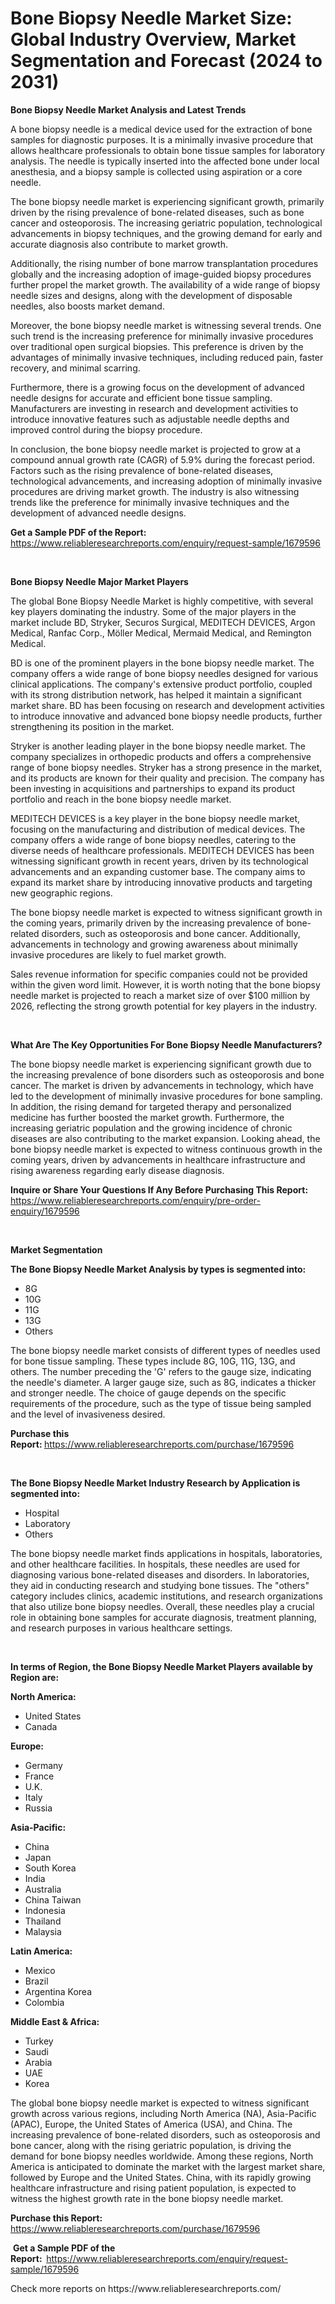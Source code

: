 <p><h1>Bone Biopsy Needle Market Size: Global Industry Overview, Market Segmentation and Forecast (2024 to 2031)</h1></p><p><strong>Bone Biopsy Needle Market Analysis and Latest Trends</strong></p>
<p><p>A bone biopsy needle is a medical device used for the extraction of bone samples for diagnostic purposes. It is a minimally invasive procedure that allows healthcare professionals to obtain bone tissue samples for laboratory analysis. The needle is typically inserted into the affected bone under local anesthesia, and a biopsy sample is collected using aspiration or a core needle.</p><p>The bone biopsy needle market is experiencing significant growth, primarily driven by the rising prevalence of bone-related diseases, such as bone cancer and osteoporosis. The increasing geriatric population, technological advancements in biopsy techniques, and the growing demand for early and accurate diagnosis also contribute to market growth.</p><p>Additionally, the rising number of bone marrow transplantation procedures globally and the increasing adoption of image-guided biopsy procedures further propel the market growth. The availability of a wide range of biopsy needle sizes and designs, along with the development of disposable needles, also boosts market demand.</p><p>Moreover, the bone biopsy needle market is witnessing several trends. One such trend is the increasing preference for minimally invasive procedures over traditional open surgical biopsies. This preference is driven by the advantages of minimally invasive techniques, including reduced pain, faster recovery, and minimal scarring.</p><p>Furthermore, there is a growing focus on the development of advanced needle designs for accurate and efficient bone tissue sampling. Manufacturers are investing in research and development activities to introduce innovative features such as adjustable needle depths and improved control during the biopsy procedure.</p><p>In conclusion, the bone biopsy needle market is projected to grow at a compound annual growth rate (CAGR) of 5.9% during the forecast period. Factors such as the rising prevalence of bone-related diseases, technological advancements, and increasing adoption of minimally invasive procedures are driving market growth. The industry is also witnessing trends like the preference for minimally invasive techniques and the development of advanced needle designs.</p></p>
<p><strong>Get a Sample PDF of the Report:&nbsp;</strong> <a href="https://www.reliableresearchreports.com/enquiry/request-sample/1679596">https://www.reliableresearchreports.com/enquiry/request-sample/1679596</a></p>
<p>&nbsp;</p>
<p><strong>Bone Biopsy Needle Major Market Players</strong></p>
<p><p>The global Bone Biopsy Needle Market is highly competitive, with several key players dominating the industry. Some of the major players in the market include BD, Stryker, Securos Surgical, MEDITECH DEVICES, Argon Medical, Ranfac Corp., Möller Medical, Mermaid Medical, and Remington Medical.</p><p>BD is one of the prominent players in the bone biopsy needle market. The company offers a wide range of bone biopsy needles designed for various clinical applications. The company's extensive product portfolio, coupled with its strong distribution network, has helped it maintain a significant market share. BD has been focusing on research and development activities to introduce innovative and advanced bone biopsy needle products, further strengthening its position in the market.</p><p>Stryker is another leading player in the bone biopsy needle market. The company specializes in orthopedic products and offers a comprehensive range of bone biopsy needles. Stryker has a strong presence in the market, and its products are known for their quality and precision. The company has been investing in acquisitions and partnerships to expand its product portfolio and reach in the bone biopsy needle market.</p><p>MEDITECH DEVICES is a key player in the bone biopsy needle market, focusing on the manufacturing and distribution of medical devices. The company offers a wide range of bone biopsy needles, catering to the diverse needs of healthcare professionals. MEDITECH DEVICES has been witnessing significant growth in recent years, driven by its technological advancements and an expanding customer base. The company aims to expand its market share by introducing innovative products and targeting new geographic regions.</p><p>The bone biopsy needle market is expected to witness significant growth in the coming years, primarily driven by the increasing prevalence of bone-related disorders, such as osteoporosis and bone cancer. Additionally, advancements in technology and growing awareness about minimally invasive procedures are likely to fuel market growth.</p><p>Sales revenue information for specific companies could not be provided within the given word limit. However, it is worth noting that the bone biopsy needle market is projected to reach a market size of over $100 million by 2026, reflecting the strong growth potential for key players in the industry.</p></p>
<p>&nbsp;</p>
<p><strong>What Are The Key Opportunities For Bone Biopsy Needle Manufacturers?</strong></p>
<p><p>The bone biopsy needle market is experiencing significant growth due to the increasing prevalence of bone disorders such as osteoporosis and bone cancer. The market is driven by advancements in technology, which have led to the development of minimally invasive procedures for bone sampling. In addition, the rising demand for targeted therapy and personalized medicine has further boosted the market growth. Furthermore, the increasing geriatric population and the growing incidence of chronic diseases are also contributing to the market expansion. Looking ahead, the bone biopsy needle market is expected to witness continuous growth in the coming years, driven by advancements in healthcare infrastructure and rising awareness regarding early disease diagnosis.</p></p>
<p><strong>Inquire or Share Your Questions If Any Before Purchasing This Report:</strong> <a href="https://www.reliableresearchreports.com/enquiry/pre-order-enquiry/1679596">https://www.reliableresearchreports.com/enquiry/pre-order-enquiry/1679596</a></p>
<p>&nbsp;</p>
<p><strong>Market Segmentation</strong></p>
<p><strong>The Bone Biopsy Needle Market Analysis by types is segmented into:</strong></p>
<p><ul><li>8G</li><li>10G</li><li>11G</li><li>13G</li><li>Others</li></ul></p>
<p><p>The bone biopsy needle market consists of different types of needles used for bone tissue sampling. These types include 8G, 10G, 11G, 13G, and others. The number preceding the 'G' refers to the gauge size, indicating the needle's diameter. A larger gauge size, such as 8G, indicates a thicker and stronger needle. The choice of gauge depends on the specific requirements of the procedure, such as the type of tissue being sampled and the level of invasiveness desired.</p></p>
<p><strong>Purchase this Report:&nbsp;</strong><a href="https://www.reliableresearchreports.com/purchase/1679596">https://www.reliableresearchreports.com/purchase/1679596</a></p>
<p>&nbsp;</p>
<p><strong>The Bone Biopsy Needle Market Industry Research by Application is segmented into:</strong></p>
<p><ul><li>Hospital</li><li>Laboratory</li><li>Others</li></ul></p>
<p><p>The bone biopsy needle market finds applications in hospitals, laboratories, and other healthcare facilities. In hospitals, these needles are used for diagnosing various bone-related diseases and disorders. In laboratories, they aid in conducting research and studying bone tissues. The "others" category includes clinics, academic institutions, and research organizations that also utilize bone biopsy needles. Overall, these needles play a crucial role in obtaining bone samples for accurate diagnosis, treatment planning, and research purposes in various healthcare settings.</p></p>
<p>&nbsp;</p>
<p><strong>In terms of Region, the Bone Biopsy Needle Market Players available by Region are:</strong></p>
<p>
    <p> <strong> North America: </strong>
        <ul>
            <li>United States</li>
            <li>Canada</li>
        </ul>
        </p> 
    <p> <strong> Europe: </strong>
        <ul>
            <li>Germany</li>
            <li>France</li>
            <li>U.K.</li>
            <li>Italy</li>
            <li>Russia</li>
        </ul>
        </p> 
    <p> <strong> Asia-Pacific: </strong>
        <ul>
            <li>China</li>
            <li>Japan</li>
            <li>South Korea</li>
            <li>India</li>
            <li>Australia</li>
            <li>China Taiwan</li>
            <li>Indonesia</li>
            <li>Thailand</li>
            <li>Malaysia</li>
        </ul>
        </p> 
    <p> <strong> Latin America: </strong>
        <ul>
            <li>Mexico</li>
            <li>Brazil</li>
            <li>Argentina Korea</li>
            <li>Colombia</li>
        </ul>
        </p> 
    <p> <strong> Middle East & Africa: </strong>
        <ul>
            <li>Turkey</li>
            <li>Saudi</li>
            <li>Arabia</li>
            <li>UAE</li>
            <li>Korea</li>
        </ul>
    </p>
    </p>
<p><p>The global bone biopsy needle market is expected to witness significant growth across various regions, including North America (NA), Asia-Pacific (APAC), Europe, the United States of America (USA), and China. The increasing prevalence of bone-related disorders, such as osteoporosis and bone cancer, along with the rising geriatric population, is driving the demand for bone biopsy needles worldwide. Among these regions, North America is anticipated to dominate the market with the largest market share, followed by Europe and the United States. China, with its rapidly growing healthcare infrastructure and rising patient population, is expected to witness the highest growth rate in the bone biopsy needle market.</p></p>
<p><strong>Purchase this Report: </strong><a href="https://www.reliableresearchreports.com/purchase/1679596">https://www.reliableresearchreports.com/purchase/1679596</a></p>
<p>&nbsp;<strong>Get a Sample PDF of the Report:&nbsp;&nbsp;</strong><a href="https://www.reliableresearchreports.com/enquiry/request-sample/1679596">https://www.reliableresearchreports.com/enquiry/request-sample/1679596</a></p>
<p><strong></strong></p>
<p>Check more reports on https://www.reliableresearchreports.com/</p>